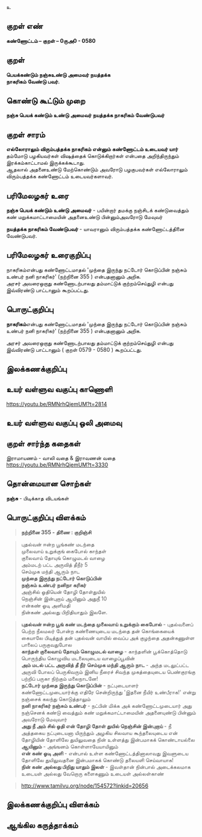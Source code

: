 உ

## குறள் எண் 

**கண்ணோட்டம் – குறள் – 0ருஅ0 - 0580**  

## குறள் 

**பெயக்கண்டும் நஞ்சுஉண்டு அமைவர் நயத்தக்க  
நாகரிகம் வேண்டு பவர்.**  

## கொண்டு கூட்டும் முறை

**நஞ்சு பெயக் கண்டும் உண்டு அமைவர் நயத்தக்க நாகரிகம் வேண்டுபவர்**

## குறள் சாரம் 

**எல்லோராலும் விரும்பத்தக்க நாகரிகம் என்னும் கண்ணோட்டம் உடையவர்  யார்**  
தம்மோடு பழகியவர்கள் விஷத்தைக் கொடுக்கிறார்கள் என்பதை அறிந்திருந்தும் இரக்கம்காட்டாமல் இருக்கக்கூடாது.  
ஆதலால் அதனைஉண்டு மேற்கொண்டும் அவரோடு பழகுபவர்கள் எல்லோராலும் விரும்பத்தக்க கண்ணோட்டம் உடையவர்களாவர்.  

## பரிமேலழகர் உரை

**நஞ்சு பெயக் கண்டும் உண்டு அமைவர்** - பயின்றார் தமக்கு நஞ்சிடக் கண்டுவைத்தும் கண் மறுக்கமாட்டாமையின் அதனைஉண்டு பின்னும்அவரோடு மேவுவர்  

**நயத்தக்க நாகரிகம் வேண்டுபவர்** - யாவரானும் விரும்பத்தக்க கண்ணோட்டத்தினை வேண்டுபவர்.

## பரிமேலழகர் உரைகுறிப்பு   

நாகரிகம்என்பது கண்ணோட்டமாதல் 'முந்தை இருந்து நட்டோர் கொடுப்பின் நஞ்சும் உண்பர் நனி நாகரிகர்' (நற்றினை  355 ) என்பதனானும் அறிக.   
அரசர் அவரைஒறாது கண்ணோடற்பாலது தம்மாட்டுக் குற்றம்செய்துழி என்பது இவ்விரண்டு பாட்டானும் கூறப்பட்டது.    

## பொருட்குறிப்பு 

**நாகரிகம்**என்பது கண்ணோட்டமாதல் 'முந்தை இருந்து நட்டோர் கொடுப்பின் நஞ்சும் உண்பர் நனி நாகரிகர்' (நற்றினை  355 ) என்பதனானும் அறிக.   

அரசர் அவரைஒறாது கண்ணோடற்பாலது தம்மாட்டுக் குற்றம்செய்துழி என்பது இவ்விரண்டு பாட்டானும் ( குறள் 0579 - 0580 ) கூறப்பட்டது.    

## இலக்கணக்குறிப்பு  


## உயர் வள்ளுவ வகுப்பு காணொளி

https://youtu.be/RMNrhQjemUM?t=2814 

## உயர் வள்ளுவ வகுப்பு ஒலி அமைவு 

 
## குறள் சார்ந்த கதைகள் 

இராமாயணம் - வாலி வதை & இராவணன் வதை   
https://youtu.be/RMNrhQjemUM?t=3330 

## தொன்மையான சொற்கள்

**நஞ்சு** - பிடிக்காத விடயங்கள்   

## பொருட்குறிப்பு விளக்கம்

>**நற்றினை  355 - திணை : குறிஞ்சி**
	
>புதல்வன் ஈன்ற பூங்கண் மடந்தை   
>முலைவாய் உறுக்குங் கைபோல் காந்தள்   
>குலைவாய் தோயுங் கொழுமடல் வாழை   
>அம்மடற் பட்ட அருவித் தீநீர் 5  
>செம்முக மந்தி ஆரும் நாட  
>**முந்தை இருந்து நட்டோர் கொடுப்பின்   
>நஞ்சும் உண்பர் நனிநா கரிகர்**  
>அஞ்சில் ஓதியென் தோழி தோள்துயில்   
>நெஞ்சின் இன்புறாய் ஆயினும் அதுநீ 10  
>என்கண் ஓடி அளிமதி   
>நின்கண் அல்லது பிறிதியாதும் இலளே.   


>**புதல்வன் ஈன்ற பூங் கண் மடந்தை முலைவாய் உறுக்கும் கைபோல்** - புதல்வனைப் பெற்ற நீலமலர் போன்ற கண்ணையுடைய மடந்தை தன் கொங்கையைக் கையாலே பிடித்துத் தன் புதல்வன் வாயில் வைப்ப அக் குழந்தை அதன்கணுள்ள பாலைப் பருகுவதுபோல  
>**காந்தள் குலைவாய் தோயும் கொழுமடல் வாழை** - காந்தளின் பூக்கொத்தொடு பொருந்திய கொழுவிய மடலையுடைய வாழைப்பூவின்  
>**அம் மடல் பட்ட அருவித் தீ நீர் செம்முக மந்தி ஆரும் நாட** - அந்த மடலுட்பட்ட அருவி போலப் பெருகிவரும் இனிய நீரைச் சிவந்த முகத்தையுடைய பெண்குரங்கு பற்றிப் பருகா நிற்கும் மலைநாடனே!  
>**நட்டோர் முந்தை இருந்து கொடுப்பின்** - நட்புடையாளர் கண்ணோட்டமுடையார்க்கு எதிரே சென்றிருந்து 'இதனை நீயிர் உண்பீராக!' என்று நஞ்சைக் கலந்து கொடுத்தாலும்  
>**நனி நாகரிகர் நஞ்சும் உண்பர்** - நட்பின் மிக்க அக் கண்ணோட்டமுடையார் அது நஞ்செனக் கண்டு வைத்தும் கண் மறுக்கமாட்டாமையின் அதனையுண்டு பின்னும் அவரோடு மேவுவார்  
>**அது நீ அம் சில் ஓதி என் தோழி தோள் துயில் நெஞ்சின் இன்புறாய்** - நீ அத்தகைய நட்புடையனா யிருந்தும் அழகிய சிலவாய கூந்தலையுடைய என் தோழியின் தோளிலே துயிலுவதை நின் உள்ளத்து இன்பமாகக் கொண்டாயல்லை  
>**ஆயினும்** - அங்ஙனம் கொள்ளாயேயாயினும்  
>**என் கண் ஓடி அளி** - என்பால் உள்ள கண்ணோட்டத்தினாலாவது இவளுடைய தோளிலே துயிலுவதனை இன்பமாகக் கொண்டு தலையளி செய்வாயாக!  
>**நின் கண் அல்லது பிறிது யாதும் இலள்** - இவள்தான் நின்பால் அடைக்கலமாக உடையள் அல்லது வேறொரு களைகணும் உடையள் அல்லள்காண்   

>http://www.tamilvu.org/node/154572?linkid=20656  

## இலக்கணக்குறிப்பு விளக்கம்


## ஆங்கில கருத்தாக்கம் 


